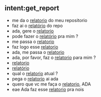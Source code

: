 ## intent:get_report
- me da o [relatorio](report) do meu repositorio
- faz ai o [relatório](report) do repo
- ada, gere o [relatorio](report)
- pode fazer o [relatório](report) pra mim ?
- me passa o [relatorio](report)
- faz logo esse [relatorio](report)
- ada, me passa o [relatorio](report)
- ada, por favor, faz o [relatorio](report) para mim ?
- [relatorio](report)
- [relatório](report)
- qual o [relatorio](report) atual ?
- pega o [relatorio](report) ai ada
- quero que vc me faça o [relatorio](report), ADA
- eae Ada faz esse [relatorio](report) pra nois
